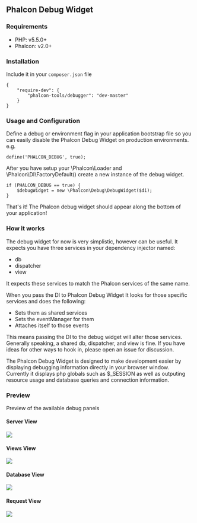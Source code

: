 ## Phalcon Debug Widget

### Requirements

- PHP: v5.5.0+
- Phalcon: v2.0+

### Installation

Include it in your `composer.json` file

    {
    	"require-dev": {
        	"phalcon-tools/debugger": "dev-master"
    	}
	}

### Usage and Configuration

Define a debug or environment flag in your application bootstrap file so you can easily disable the Phalcon Debug Widget on production environments. e.g.

    define('PHALCON_DEBUG', true);

After you have setup your \Phalcon\Loader and \Phalcon\DI\FactoryDefault() create a new instance of the debug widget. 

    if (PHALCON_DEBUG == true) {
        $debugWidget = new \Phalcon\Debug\DebugWidget($di);
    }
    
That's it! The Phalcon debug widget should appear along the bottom of your application!    

### How it works

The debug widget for now is very simplistic, however can be useful. It expects you have three services in your dependency injector named:

- db
- dispatcher
- view

It expects these services to match the Phalcon services of the same name.

When you pass the DI to Phalcon Debug Widget It looks for those specific services and does the following:

- Sets them as shared services
- Sets the eventManager for them
- Attaches itself to those events

This means passing the DI to the debug widget will alter those services. Generally speaking, a shared db, dispatcher, and view is fine. If you have ideas for other ways to hook in, please open an issue for discussion.

The Phalcon Debug Widget is designed to make development easier by displaying debugging information directly in your browser window. Currently it displays php globals such as $_SESSION as well as outputing resource usage and database queries and connection information.

### Preview
Preview of the available debug panels

#### Server View

![](https://s3.amazonaws.com/f.cl.ly/items/1L2C1A1W2T3M0R1y451q/SERVER.png)

#### Views View

![](https://s3.amazonaws.com/f.cl.ly/items/383l081u3T2c1z3D393A/VIEWS.png)

#### Database View

![](https://s3.amazonaws.com/f.cl.ly/items/2S3N3l1P0P1K3S142d0L/DATABASE.png)

#### Request View

![](https://s3.amazonaws.com/f.cl.ly/items/3U3D1K2j2n1S3A2Y3e0K/REQUEST.png)
